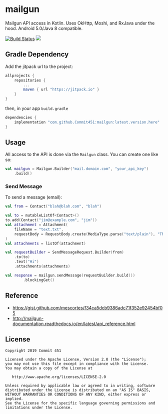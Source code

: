 # mailgun

Mailgun API access in Kotlin. Uses OkHttp, Moshi, and RxJava under the hood. Android 5.0/Java 8 compatible.

[![Build Status](https://travis-ci.org/Commit451/mailgun.svg?branch=master)](https://travis-ci.org/Commit451/mailgun) [![](https://jitpack.io/v/Commit451/mailgun.svg)](https://jitpack.io/#Commit451/mailgun)

## Gradle Dependency
Add the jitpack url to the project:
```groovy
allprojects {
    repositories {
        ...
        maven { url "https://jitpack.io" }
    }
}
```
then, in your app `build.gradle`
```groovy
dependencies {
    implementation "com.github.Commit451:mailgun:latest.version.here"
}
```

## Usage
All access to the API is done via the `Mailgun` class. You can create one like so:
```kotlin
val mailgun = Mailgun.Builder("mail.domain.com", "your_api_key")
    .build()
```

### Send Message
To send a message (email):
```kotlin
val from = Contact("blah@blah.com", "blah")

val to = mutableListOf<Contact>()
to.add(Contact("jim@example.com", "jim"))
val attachment = Attachment(
    fileName = "text.txt",
    requestBody = RequestBody.create(MediaType.parse("text/plain"), "This is in a text file")
)
val attachments = listOf(attachment)

val requestBuilder = SendMessageRequest.Builder(from)
    .to(to)
    .text("Hi")
    .attachments(attachments)

val response = mailgun.sendMessage(requestBuilder.build())
        .blockingGet()
```

## Reference
- https://gist.github.com/mescortes/f34ca5dcb9386adc71f352e92454bf05
- http://mailgun-documentation.readthedocs.io/en/latest/api_reference.html


License
--------

    Copyright 2019 Commit 451

    Licensed under the Apache License, Version 2.0 (the "License");
    you may not use this file except in compliance with the License.
    You may obtain a copy of the License at

       http://www.apache.org/licenses/LICENSE-2.0

    Unless required by applicable law or agreed to in writing, software
    distributed under the License is distributed on an "AS IS" BASIS,
    WITHOUT WARRANTIES OR CONDITIONS OF ANY KIND, either express or implied.
    See the License for the specific language governing permissions and
    limitations under the License.
